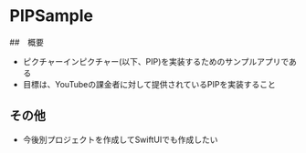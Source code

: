 # PIPSample

##　概要
- ピクチャーインピクチャー(以下、PIP)を実装するためのサンプルアプリである
- 目標は、YouTubeの課金者に対して提供されているPIPを実装すること

## その他
- 今後別プロジェクトを作成してSwiftUIでも作成したい
